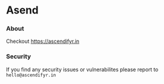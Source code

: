 # Asend

### About

Checkout https://ascendifyr.in

### Security

If you find any security issues or vulnerabilites please report to `hello@ascendifyr.in`
